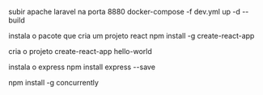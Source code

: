 subir apache laravel na porta 8880
docker-compose -f dev.yml up -d --build

instala o pacote que cria um projeto react
npm install -g create-react-app

cria o projeto
create-react-app hello-world

instala o express
npm install express --save


npm install -g concurrently